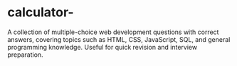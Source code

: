 # calculator-
 A collection of multiple-choice web development questions with correct answers, covering topics such as HTML, CSS, JavaScript, SQL, and general programming knowledge. Useful for quick revision and interview preparation.

